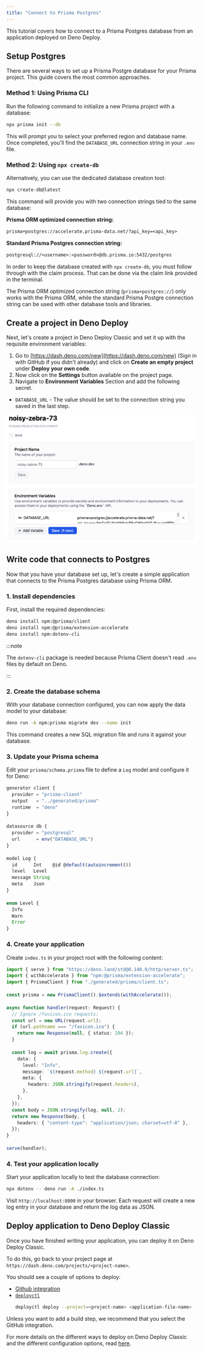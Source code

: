 ```yaml
---
title: "Connect to Prisma Postgres"
---
```


This tutorial covers how to connect to a Prisma Postgres database from an
application deployed on Deno Deploy.

## Setup Postgres

There are several ways to set up a Prisma Postgre database for your Prisma
project. This guide covers the most common approaches.

### Method 1: Using Prisma CLI

Run the following command to initialize a new Prisma project with a database:

```bash
npx prisma init --db
```

This will prompt you to select your preferred region and database name. Once
completed, you'll find the `DATABASE_URL` connection string in your `.env` file.

### Method 2: Using `npx create-db`

Alternatively, you can use the dedicated database creation tool:

```bash
npx create-db@latest
```

This command will provide you with two connection strings tied to the same
database:

**Prisma ORM optimized connection string:**

```txt
prisma+postgres://accelerate.prisma-data.net/?api_key=<api_key>
```

**Standard Prisma Postgres connection string:**

```txt
postgresql://<username>:<password>@db.prisma.io:5432/postgres
```

In order to keep the database created with `npx create-db`, you must follow
through with the claim process. That can be done via the claim link provided in
the terminal.

The Prisma ORM optimized connection string (`prisma+postgres://`) only works
with the Prisma ORM, while the standard Prisma Postgre connection string can be
used with other database tools and libraries.

## Create a project in Deno Deploy

Next, let's create a project in Deno Deploy Classic and set it up with the
requisite environment variables:

1. Go to [https://dash.deno.com/new](https://dash.deno.com/new) (Sign in with
   GitHub if you didn't already) and click on **Create an empty project** under
   **Deploy your own code**.
2. Now click on the **Settings** button available on the project page.
3. Navigate to **Environment Variables** Section and add the following secret.

- `DATABASE_URL` - The value should be set to the connection string you saved in
  the last step.

![postgres_env_variable](../docs-images/prisma_postgres_env_variable.png)

## Write code that connects to Postgres

Now that you have your database set up, let's create a simple application that
connects to the Prisma Postgres database using Prisma ORM.

### 1. Install dependencies

First, install the required dependencies:

```bash
deno install npm:@prisma/client
deno install npm:@prisma/extension-accelerate
deno install npm:dotenv-cli
```

:::note

The `dotenv-cli` package is needed because Prisma Client doesn't read `.env`
files by default on Deno.

:::

### 2. Create the database schema

With your database connection configured, you can now apply the data model to
your database:

```bash
deno run -A npm:prisma migrate dev --name init
```

This command creates a new SQL migration file and runs it against your database.

### 3. Update your Prisma schema

Edit your `prisma/schema.prisma` file to define a `Log` model and configure it
for Deno:

```ts
generator client {
  provider = "prisma-client"
  output   = "../generated/prisma"
  runtime  = "deno"
}

datasource db {
  provider = "postgresql"
  url      = env("DATABASE_URL")
}

model Log {
  id      Int    @id @default(autoincrement())
  level   Level
  message String
  meta    Json
}

enum Level {
  Info
  Warn
  Error
}
```

### 4. Create your application

Create `index.ts` in your project root with the following content:

```typescript
import { serve } from "https://deno.land/std@0.140.0/http/server.ts";
import { withAccelerate } from "npm:@prisma/extension-accelerate";
import { PrismaClient } from "./generated/prisma/client.ts";

const prisma = new PrismaClient().$extends(withAccelerate());

async function handler(request: Request) {
  // Ignore /favicon.ico requests:
  const url = new URL(request.url);
  if (url.pathname === "/favicon.ico") {
    return new Response(null, { status: 204 });
  }

  const log = await prisma.log.create({
    data: {
      level: "Info",
      message: `${request.method} ${request.url}`,
      meta: {
        headers: JSON.stringify(request.headers),
      },
    },
  });
  const body = JSON.stringify(log, null, 2);
  return new Response(body, {
    headers: { "content-type": "application/json; charset=utf-8" },
  });
}

serve(handler);
```

### 4. Test your application locally

Start your application locally to test the database connection:

```bash
npx dotenv -- deno run -A ./index.ts
```

Visit `http://localhost:8000` in your browser. Each request will create a new
log entry in your database and return the log data as JSON.

## Deploy application to Deno Deploy Classic

Once you have finished writing your application, you can deploy it on Deno
Deploy Classic.

To do this, go back to your project page at
`https://dash.deno.com/projects/<project-name>`.

You should see a couple of options to deploy:

- [Github integration](ci_github)
- [`deployctl`](./deployctl.md)
  ```sh
  deployctl deploy --project=<project-name> <application-file-name>
  ```

Unless you want to add a build step, we recommend that you select the GitHub
integration.

For more details on the different ways to deploy on Deno Deploy Classic and the
different configuration options, read [here](how-to-deploy).

